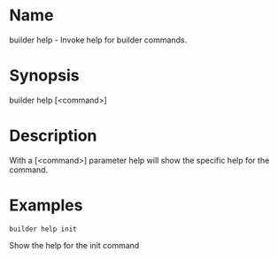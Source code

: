 # Name

builder help - Invoke help for builder commands.

# Synopsis
builder help [\<command\>]
# Description
With a [\<command\>] parameter help will show the specific help for the command.
# Examples
```
builder help init
```
Show the help for the init command

